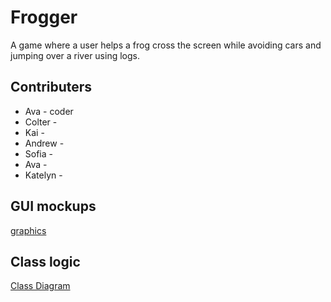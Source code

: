 # Frogger
A game where a user helps a frog cross the screen while avoiding cars and jumping over a river using logs.

## Contributers
* Ava - coder
* Colter - 
* Kai - 
* Andrew - 
* Sofia - 
* Ava - 
* Katelyn -

## GUI mockups
[graphics](https://github.com/colterschiwal5/python_group/tree/Frogger-or-TicTacToe/Frogger/images)
## Class logic
[Class Diagram](https://github.com/colterschiwal5/python_group/blob/Frogger-or-TicTacToe/Frogger/images/FroggerClassDiagram.png)
